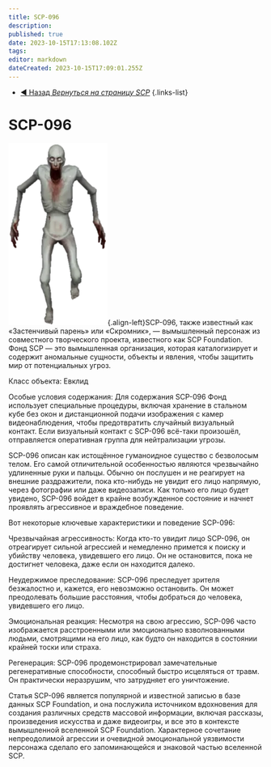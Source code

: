 ```yaml
---
title: SCP-096
description: 
published: true
date: 2023-10-15T17:13:08.102Z
tags: 
editor: markdown
dateCreated: 2023-10-15T17:09:01.255Z
---
```


- [:arrow_backward: Назад *Вернуться на страницу SCP*](/ru/game/scps#scps)
{.links-list}
# SCP-096
![white_guy.png](/images/roles/white_guy.png){.align-left}SCP-096, также известный как «Застенчивый парень» или «Скромник», — вымышленный персонаж из совместного творческого проекта, известного как SCP Foundation. Фонд SCP — это вымышленная организация, которая каталогизирует и содержит аномальные сущности, объекты и явления, чтобы защитить мир от потенциальных угроз.

Класс объекта: Евклид

Особые условия содержания: Для содержания SCP-096 Фонд использует специальные процедуры, включая хранение в стальном кубе без окон и дистанционной подачи изображения с камер видеонаблюдения, чтобы предотвратить случайный визуальный контакт. Если визуальный контакт с SCP-096 всё-таки произошёл, отправляется оперативная группа для нейтрализации угрозы.

SCP-096 описан как истощённое гуманоидное существо с безволосым телом. Его самой отличительной особенностью являются чрезвычайно удлиненные руки и пальцы. Обычно он послушен и не реагирует на внешние раздражители, пока кто-нибудь не увидит его лицо напрямую, через фотографии или даже видеозаписи. Как только его лицо будет увидено, SCP-096 войдет в крайне возбужденное состояние и начнет проявлять агрессивное и враждебное поведение.

Вот некоторые ключевые характеристики и поведение SCP-096:

Чрезвычайная агрессивность: Когда кто-то увидит лицо SCP-096, он отреагирует сильной агрессией и немедленно примется к поиску и убийству человека, увидевшего его лицо. Он не остановится, пока не достигнет человека, даже если он находится далеко.

Неудержимое преследование: SCP-096 преследует зрителя безжалостно и, кажется, его невозможно остановить. Он может преодолевать большие расстояния, чтобы добраться до человека, увидевшего его лицо.


Эмоциональная реакция: Несмотря на свою агрессию, SCP-096 часто изображается расстроенными или эмоционально взволнованными людьми, смотрящими на его лицо, как будто он находится в состоянии крайней тоски или страха.

Регенерация: SCP-096 продемонстрировал замечательные регенеративные способности, способный быстро исцеляться от травм. Он практически неразрушим, что затрудняет его уничтожение.

Статья SCP-096 является популярной и известной записью в базе данных SCP Foundation, и она послужила источником вдохновения для создания различных средств массовой информации, включая рассказы, произведения искусства и даже видеоигры, и все это в контексте вымышленной вселенной SCP Foundation. Характерное сочетание непреодолимой агрессии и очевидной эмоциональной уязвимости персонажа сделало его запоминающейся и знаковой частью вселенной SCP.